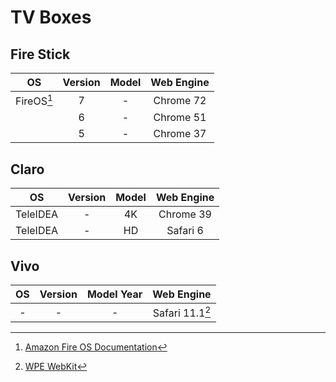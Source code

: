 # TV Boxes

## Fire Stick

|     OS     | Version | Model | Web Engine |
|:----------:|:-------:|:-----:|:----------:|
| FireOS[^1] |    7    |   -   | Chrome 72  |
|            |    6    |   -   | Chrome 51  |
|            |    5    |   -   | Chrome 37  |

## Claro

|    OS    | Version | Model | Web Engine |
|:--------:|:-------:|:-----:|:----------:|
| TeleIDEA |    -    |  4K   | Chrome 39  |
| TeleIDEA |    -    |  HD   |  Safari 6  |

## Vivo

| OS  | Version | Model Year |   Web Engine    |
|:---:|:-------:|:----------:|:---------------:|
|  -  |    -    |     -      | Safari 11.1[^2] |

[^1]: [Amazon Fire OS Documentation](https://developer.amazon.com/docs/fire-tv/device-specifications.html)
[^2]: [WPE WebKit](https://wpewebkit.org)
